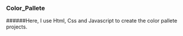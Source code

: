 ### Color_Pallete

######Here, I use Html, Css and Javascript to create the color pallete projects.
